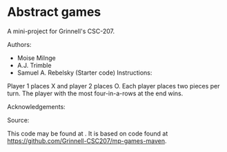 # Abstract games

A mini-project for Grinnell's CSC-207.

Authors:

* Moise Milnge
* A.J. Trimble
* Samuel A. Rebelsky (Starter code)
Instructions:

Player 1 places X and player 2 places O. Each player places two pieces per turn. The player with the most four-in-a-rows at the end wins.

Acknowledgements:

Source:

This code may be found at <URL>. It is based on code found at <https://github.com/Grinnell-CSC207/mp-games-maven>.
